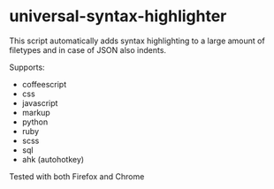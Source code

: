 universal-syntax-highlighter
============================

This script automatically adds syntax highlighting to a large amount of filetypes and in case of JSON also indents.

Supports:
- coffeescript
- css
- javascript
- markup
- python
- ruby
- scss
- sql
- ahk (autohotkey)

Tested with both Firefox and Chrome
